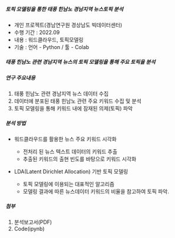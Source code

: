 ##### 토픽 모델링을 통한 태풍 힌남노 경남지역 뉴스토픽 분석
 * 개인 프로젝트(경남연구원 경상남도 빅데이터센터)
 * 수행 기간 : 2022.09
 * 내용 : 워드클라우드, 토픽모델링
 * 기술 : 언어 - Python / 툴 - Colab

##### 태풍 힌남노 관련 경남지역 뉴스의 토픽 모델링을 통해 주요 토픽을 분석

##### 연구 주요내용
 1. 태풍 힌남노 관련 경남지역 뉴스 데이터 수집
 2. 데이터에 분포된 태풍 힌남노 관련 주요 키워드 수집 및 분석
 3. 토픽 모델링을 통해 키워드 내에 잠재된 의제(토픽) 파악

##### 분석 방법
 * 워드클라우드를 활용한 뉴스 주요 키워드 시각화
    * 전처리 된 뉴스 텍스트 데이터의 키워드 추출
    * 추출된 키워드의 출현 빈도를 바탕으로 키워드 시각화

 * LDA(Latent Dirichlet Allocation) 기반 토픽 모델링
    * 토픽 모델링에 이용되는 대표적인 알고리즘
    * 모델링 결과에 따른 뉴스데이터 키워드의 비율을 참고하여 토픽 파악.

##### 첨부
 1. 분석보고서(PDF)
 2. Code(ipynb)
